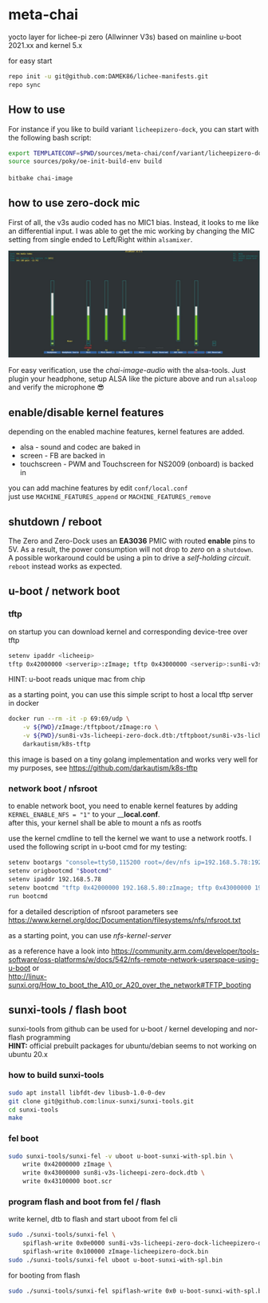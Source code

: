 # meta-chai

yocto layer for lichee-pi zero (Allwinner V3s) based on mainline u-boot 2021.xx and kernel 5.x

for easy start
```bash
repo init -u git@github.com:DAMEK86/lichee-manifests.git
repo sync
```

## How to use

For instance if you like to build variant `licheepizero-dock`, you can start with the following bash script:

```bash
export TEMPLATECONF=$PWD/sources/meta-chai/conf/variant/licheepizero-dock
source sources/poky/oe-init-build-env build

bitbake chai-image
```

## how to use zero-dock mic

First of all, the v3s audio coded has no MIC1 bias. Instead, it looks to me like an differential input. I was able to get the mic working by changing the MIC setting from single ended to Left/Right within `alsamixer`.

![ALSA settings](./docu/assets/alsa-settings.png)

For easy verification, use the _chai-image-audio_ with the alsa-tools. Just plugin your headphone, setup ALSA like the picture above and run `alsaloop` and verify the microphone 😎️

## enable/disable kernel features

depending on the enabled machine features, kernel features are added.  
- alsa - sound and codec are baked in
- screen - FB are backed in
- touchscreen - PWM and Touchscreen for NS2009 (onboard) is backed in

you can add machine features by edit `conf/local.conf`  
just use `MACHINE_FEATURES_append` or `MACHINE_FEATURES_remove`
## shutdown / reboot

The Zero and Zero-Dock uses an __EA3036__ PMIC with routed __enable__ pins to 5V. As a result, the power consumption will not drop to _zero_ on a `shutdown`. A possible workaround could be using a pin to drive a _self-holding circuit_.  
`reboot` instead works as expected.

## u-boot / network boot

### tftp

on startup you can download kernel and corresponding device-tree over tftp

```bash
setenv ipaddr <licheeip>
tftp 0x42000000 <serverip>:zImage; tftp 0x43000000 <serverip>:sun8i-v3s-licheepi-zero-dock.dtb; bootz 0x42000000 - 0x43000000"
```

HINT: u-boot reads unique mac from chip

as a starting point, you can use this simple script to host a local tftp server in docker

```bash
docker run --rm -it -p 69:69/udp \
    -v ${PWD}/zImage:/tftpboot/zImage:ro \
    -v ${PWD}/sun8i-v3s-licheepi-zero-dock.dtb:/tftpboot/sun8i-v3s-licheepi-zero-dock.dtb:ro \
    darkautism/k8s-tftp
```

this image is based on a tiny golang implementation and works very well for my purposes, see https://github.com/darkautism/k8s-tftp

### network boot / nfsroot

to enable network boot, you need to enable kernel features by adding `KERNEL_ENABLE_NFS = "1"` to your ____local.conf__.  
after this, your kernel shall be able to mount a nfs as rootfs

use the kernel cmdline to tell the kernel we want to use a network rootfs. I used the following script in u-boot cmd for my testing:

```bash
setenv bootargs "console=ttyS0,115200 root=/dev/nfs ip=192.168.5.78:192.168.5.80:192.168.5.80:255.255.255.0:licheepizero-dock:eth0 nfsroot=192.168.5.80:/export,tcp,v3 rootwait panic=2 debug"
setenv origbootcmd "$bootcmd"
setenv ipaddr 192.168.5.78
setenv bootcmd "tftp 0x42000000 192.168.5.80:zImage; tftp 0x43000000 192.168.5.80:sun8i-v3s-licheepi-zero-dock.dtb; bootz 0x42000000 - 0x43000000"
run bootcmd
```

for a detailed description of nfsroot parameters see https://www.kernel.org/doc/Documentation/filesystems/nfs/nfsroot.txt

as a starting point, you can use *nfs-kernel-server*

as a reference have a look into https://community.arm.com/developer/tools-software/oss-platforms/w/docs/542/nfs-remote-network-userspace-using-u-boot or  
http://linux-sunxi.org/How_to_boot_the_A10_or_A20_over_the_network#TFTP_booting

## sunxi-tools / flash boot

sunxi-tools from github can be used for u-boot / kernel developing and nor-flash programming  
__HINT:__ official prebuilt packages for ubuntu/debian seems to not working on ubuntu 20.x
### how to build sunxi-tools

```bash
sudo apt install libfdt-dev libusb-1.0-0-dev
git clone git@github.com:linux-sunxi/sunxi-tools.git
cd sunxi-tools
make
```

### fel boot

```bash
sudo sunxi-tools/sunxi-fel -v uboot u-boot-sunxi-with-spl.bin \
    write 0x42000000 zImage \
    write 0x43000000 sun8i-v3s-licheepi-zero-dock.dtb \
    write 0x43100000 boot.scr
```

### program flash and boot from fel / flash

write kernel, dtb to flash and start uboot from fel cli
```bash
sudo ./sunxi-tools/sunxi-fel \
    spiflash-write 0x0e0000 sun8i-v3s-licheepi-zero-dock-licheepizero-dock.dtb \
    spiflash-write 0x100000 zImage-licheepizero-dock.bin
sudo ./sunxi-tools/sunxi-fel uboot u-boot-sunxi-with-spl.bin
```
for booting from flash
```bash
sudo ./sunxi-tools/sunxi-fel spiflash-write 0x0 u-boot-sunxi-with-spl.bin
```
